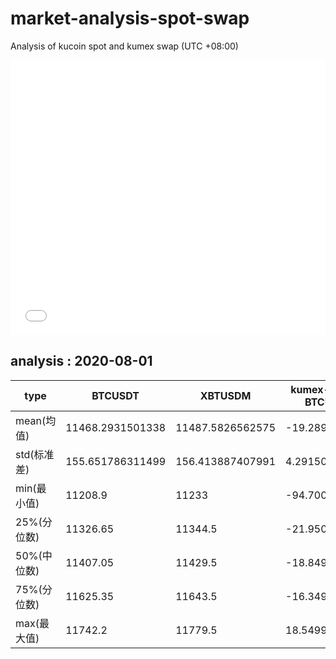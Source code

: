 # market-analysis-spot-swap
Analysis of kucoin spot and kumex swap (UTC +08:00)

<iframe width="100%" height="440" src="./data.html" frameborder="no" border="0" scrolling="no"></iframe>

## analysis : 2020-08-01

type | BTCUSDT | XBTUSDM | kumex-XBTUSDM-BTCUSDT_arb
---|---|---|---
mean(均值) | 11468.2931501338 | 11487.5826562575 | -19.2895061183569
std(标准差) | 155.651786311499 | 156.413887407991 | 4.29150546480615
min(最小值) | 11208.9 | 11233 | -94.7000000000007
25%(分位数) | 11326.65 | 11344.5 | -21.9500000000007
50%(中位数) | 11407.05 | 11429.5 | -18.8499999999985
75%(分位数) | 11625.35 | 11643.5 | -16.3499999999985
max(最大值) | 11742.2 | 11779.5 | 18.5499999999993
